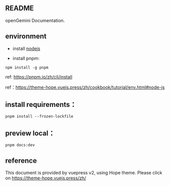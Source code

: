 ## README

openGemini Documentation.

## environment

- install [nodejs](https://nodejs.org/zh-cn)

- install pnpm:

```
npm install -g pnpm
```

ref: https://pnpm.io/zh/cli/install

ref：https://theme-hope.vuejs.press/zh/cookbook/tutorial/env.html#node-js

## install requirements：

```
pnpm install --frozen-lockfile
```

## preview local：

```
pnpm docs:dev
```

## reference

This document is provided by vuepress v2, using Hope theme.
Please click on https://theme-hope.vuejs.press/zh/